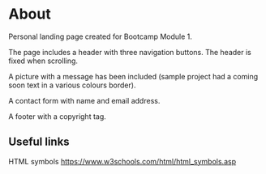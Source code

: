 # About

Personal landing page created for Bootcamp Module 1.

The page includes a header with three navigation buttons. The header is fixed when scrolling.

A picture with a message has been included (sample project had a coming soon text in a various colours border).

A contact form with name and email address.

A footer with a copyright tag.


## Useful links

HTML symbols https://www.w3schools.com/html/html_symbols.asp